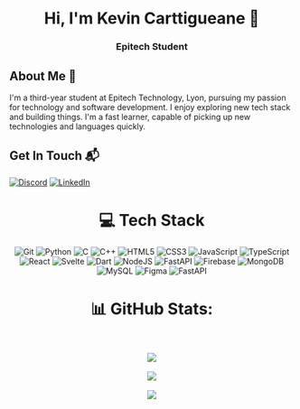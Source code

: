 
<h1 align="center">Hi, I'm Kevin Carttigueane 👋</h1>
<h3 align="center">Epitech Student</h3>

## About Me 🚀

I'm a third-year student at Epitech Technology, Lyon, pursuing my passion for technology and software development. I enjoy exploring new tech stack and building things. I'm a fast learner, capable of picking up new technologies and languages quickly.

## Get In Touch 📬

[![Discord](https://img.shields.io/badge/Discord-%237289DA.svg?logo=discord&logoColor=white)](https://discord.gg/kevin.cartti) 
[![LinkedIn](https://img.shields.io/badge/LinkedIn-%230077B5.svg?logo=linkedin&logoColor=white)](https://linkedin.com/in/https://www.linkedin.com/in/kevin-carttigueane-4798a9227/) 

<div align="center">

# 💻 Tech Stack

![Git](https://img.shields.io/badge/git-%23F05033.svg?style=for-the-badge&logo=git&logoColor=white)
![Python](https://img.shields.io/badge/python-%2314354C.svg?style=for-the-badge&logo=python&logoColor=white)
![C](https://img.shields.io/badge/c-%2300599C.svg?style=for-the-badge&logo=c&logoColor=white)
![C++](https://img.shields.io/badge/c++-%2300599C.svg?style=for-the-badge&logo=c%2B%2B&logoColor=white)
![HTML5](https://img.shields.io/badge/html5-%23E34F26.svg?style=for-the-badge&logo=html5&logoColor=white)
![CSS3](https://img.shields.io/badge/css3-%231572B6.svg?style=for-the-badge&logo=css3&logoColor=white)
![JavaScript](https://img.shields.io/badge/javascript-%23323330.svg?style=for-the-badge&logo=javascript&logoColor=%23F7DF1E)
![TypeScript](https://img.shields.io/badge/typescript-%23007ACC.svg?style=for-the-badge&logo=typescript&logoColor=white)
![React](https://img.shields.io/badge/react-%2320232a.svg?style=for-the-badge&logo=react&logoColor=%2361DAFB)
![Svelte](https://img.shields.io/badge/svelte-%23f1413d.svg?style=for-the-badge&logo=svelte&logoColor=white)
![Dart](https://img.shields.io/badge/dart-%230175C2.svg?style=for-the-badge&logo=dart&logoColor=white)
![NodeJS](https://img.shields.io/badge/node.js-6DA55F?style=for-the-badge&logo=node.js&logoColor=white)
![FastAPI](https://img.shields.io/badge/FastAPI-005571?style=for-the-badge&logoColor=white)
![Firebase](https://img.shields.io/badge/firebase-%23039BE5.svg?style=for-the-badge&logo=firebase)
![MongoDB](https://img.shields.io/badge/MongoDB-%234ea94b.svg?style=for-the-badge&logo=mongodb&logoColor=white)
![MySQL](https://img.shields.io/badge/mysql-%2300f.svg?style=for-the-badge&logo=mysql&logoColor=white)
![Figma](https://img.shields.io/badge/figma-%23F24E1E.svg?style=for-the-badge&logo=figma&logoColor=white)
![FastAPI](https://img.shields.io/badge/FastAPI-005571?style=for-the-badge&logoColor=white)

</div>

<div align="center">

# 📊 GitHub Stats:

<br/>

![](https://github-readme-stats.vercel.app/api?username=Kcarttigueane&theme=graywhite&hide_border=false&include_all_commits=true&count_private=true)<br/><br/>
![](https://github-readme-streak-stats.herokuapp.com/?user=Kcarttigueane&theme=graywhite&hide_border=false)<br/><br/>
![](https://github-readme-stats.vercel.app/api/top-langs/?username=Kcarttigueane&theme=graywhite&hide_border=false&include_all_commits=true&count_private=true&layout=compact)

</div>
